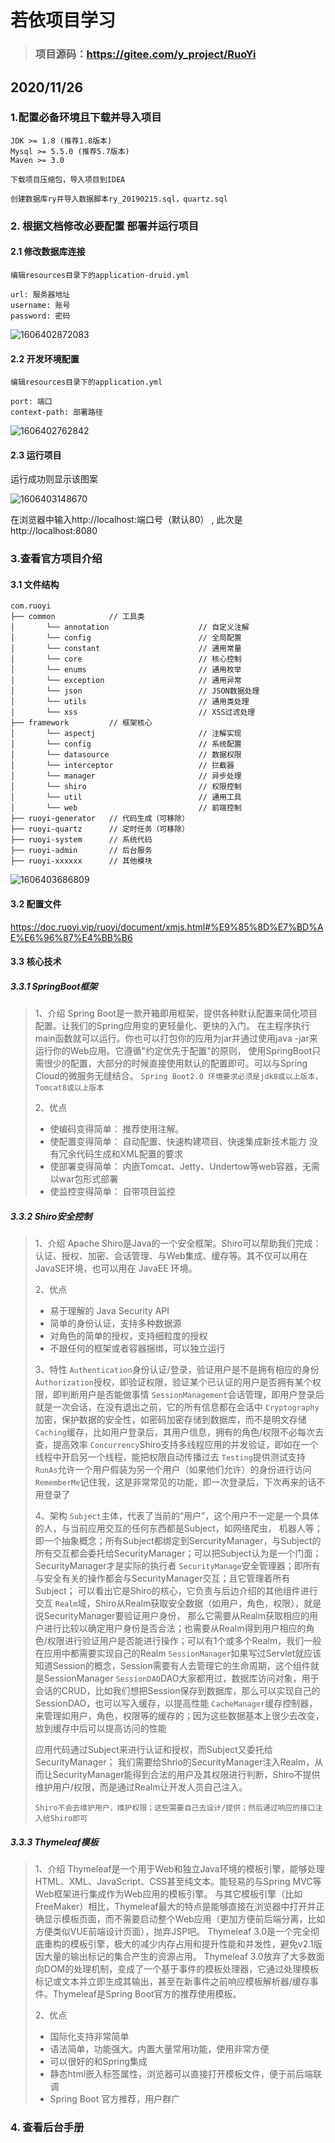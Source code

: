 # 若依项目学习

> ### 项目源码：https://gitee.com/y_project/RuoYi



## 2020/11/26



### 1.配置必备环境且下载并导入项目

```
JDK >= 1.8 (推荐1.8版本)
Mysql >= 5.5.0 (推荐5.7版本)
Maven >= 3.0
```

```
下载项目压缩包，导入项目到IDEA

创建数据库ry并导入数据脚本ry_20190215.sql，quartz.sql
```



### 2. 根据文档修改必要配置 部署并运行项目

#### 2.1 修改数据库连接 

```
编辑resources目录下的application-druid.yml

url: 服务器地址
username: 账号 
password: 密码
```

 

![1606402872083](README.assets/1606402872083.png)



#### 2.2 开发环境配置 

```
编辑resources目录下的application.yml 

port: 端口
context-path: 部署路径
```

![1606402762842](README.assets/1606402762842.png)



#### 2.3 运行项目

运行成功则显示该图案

![1606403148670](README.assets/1606403148670.png)

在浏览器中输入http://localhost:端口号（默认80） , 此次是http://localhost:8080



### 3.查看官方项目介绍

#### 3.1 文件结构

```
com.ruoyi     
├── common            // 工具类
│       └── annotation                    // 自定义注解
│       └── config                        // 全局配置
│       └── constant                      // 通用常量
│       └── core                          // 核心控制
│       └── enums                         // 通用枚举
│       └── exception                     // 通用异常
│       └── json                          // JSON数据处理
│       └── utils                         // 通用类处理
│       └── xss                           // XSS过滤处理
├── framework         // 框架核心
│       └── aspectj                       // 注解实现
│       └── config                        // 系统配置
│       └── datasource                    // 数据权限
│       └── interceptor                   // 拦截器
│       └── manager                       // 异步处理
│       └── shiro                         // 权限控制
│       └── util                          // 通用工具
│       └── web                           // 前端控制
├── ruoyi-generator   // 代码生成（可移除）
├── ruoyi-quartz      // 定时任务（可移除）
├── ruoyi-system      // 系统代码
├── ruoyi-admin       // 后台服务
├── ruoyi-xxxxxx      // 其他模块
```

![1606403686809](README.assets/1606403686809.png)



#### 3.2 配置文件

https://doc.ruoyi.vip/ruoyi/document/xmjs.html#%E9%85%8D%E7%BD%AE%E6%96%87%E4%BB%B6



#### 3.3 核心技术

##### 3.3.1 SpringBoot框架

> 1、介绍
> Spring Boot是一款开箱即用框架，提供各种默认配置来简化项目配置。让我们的Spring应用变的更轻量化、更快的入门。 在主程序执行main函数就可以运行。你也可以打包你的应用为jar并通过使用java -jar来运行你的Web应用。它遵循"约定优先于配置"的原则， 使用SpringBoot只需很少的配置，大部分的时候直接使用默认的配置即可。可以与Spring Cloud的微服务无缝结合。
> `Spring Boot2.0 环境要求必须是jdk8或以上版本，Tomcat8或以上版本`
>
> 2、优点
>
> - 使编码变得简单： 推荐使用注解。
> - 使配置变得简单： 自动配置、快速构建项目、快速集成新技术能力 没有冗余代码生成和XML配置的要求
> - 使部署变得简单： 内嵌Tomcat、Jetty、Undertow等web容器，无需以war包形式部署
> - 使监控变得简单： 自带项目监控

##### 3.3.2 Shiro安全控制

> 1、介绍
> Apache Shiro是Java的一个安全框架。Shiro可以帮助我们完成：认证、授权、加密、会话管理、与Web集成、缓存等。其不仅可以用在 JavaSE环境，也可以用在 JavaEE 环境。
>
> 2、优点
>
> - 易于理解的 Java Security API
> - 简单的身份认证，支持多种数据源
> - 对角色的简单的授权，支持细粒度的授权
> - 不跟任何的框架或者容器捆绑，可以独立运行
>
> 3、特性
> `Authentication`身份认证/登录，验证用户是不是拥有相应的身份
> `Authorization`授权，即验证权限，验证某个已认证的用户是否拥有某个权限，即判断用户是否能做事情 `SessionManagement`会话管理，即用户登录后就是一次会话，在没有退出之前，它的所有信息都在会话中
> `Cryptography`加密，保护数据的安全性，如密码加密存储到数据库，而不是明文存储
> `Caching`缓存，比如用户登录后，其用户信息，拥有的角色/权限不必每次去查，提高效率
> `Concurrency`Shiro支持多线程应用的并发验证，即如在一个线程中开启另一个线程，能把权限自动传播过去
> `Testing`提供测试支持
> `RunAs`允许一个用户假装为另一个用户（如果他们允许）的身份进行访问
> `RememberMe`记住我，这是非常常见的功能，即一次登录后，下次再来的话不用登录了
>
> 4、架构
> `Subject`主体，代表了当前的“用户”，这个用户不一定是一个具体的人，与当前应用交互的任何东西都是Subject，如网络爬虫， 机器人等；即一个抽象概念；所有Subject都绑定到SercurityManager，与Subject的所有交互都会委托给SecurityManager；可以把Subject认为是一个门面；SecurityManager才是实际的执行者
> `SecurityManage`安全管理器；即所有与安全有关的操作都会与SecurityManager交互；且它管理着所有Subject； 可以看出它是Shiro的核心，它负责与后边介绍的其他组件进行交互
> `Realm`域，Shiro从Realm获取安全数据（如用户，角色，权限），就是说SecurityManager要验证用户身份， 那么它需要从Realm获取相应的用户进行比较以确定用户身份是否合法；也需要从Realm得到用户相应的角色/权限进行验证用户是否能进行操作；可以有1个或多个Realm，我们一般在应用中都需要实现自己的Realm
> `SessionManager`如果写过Servlet就应该知道Session的概念，Session需要有人去管理它的生命周期，这个组件就是SessionManager
> `SessionDAO`DAO大家都用过，数据库访问对象，用于会话的CRUD，比如我们想把Session保存到数据库，那么可以实现自己的SessionDAO，也可以写入缓存，以提高性能
> `CacheManager`缓存控制器，来管理如用户，角色，权限等的缓存的；因为这些数据基本上很少去改变，放到缓存中后可以提高访问的性能
>
> 应用代码通过Subject来进行认证和授权，而Subject又委托给SecurityManager； 我们需要给Shrio的SecurityManager注入Realm，从而让SecurityManager能得到合法的用户及其权限进行判断，Shiro不提供维护用户/权限，而是通过Realm让开发人员自己注入。
>
> `Shiro不会去维护用户，维护权限；这些需要自己去设计/提供；然后通过响应的接口注入给Shiro即可`

##### 3.3.3 Thymeleaf模板

> 1、介绍
> Thymeleaf是一个用于Web和独立Java环境的模板引擎，能够处理HTML、XML、JavaScript、CSS甚至纯文本。能轻易的与Spring MVC等Web框架进行集成作为Web应用的模板引擎。 与其它模板引擎（比如FreeMaker）相比，Thymeleaf最大的特点是能够直接在浏览器中打开并正确显示模板页面，而不需要启动整个Web应用（更加方便前后端分离，比如方便类似VUE前端设计页面），抛弃JSP吧。 Thymeleaf 3.0是一个完全彻底重构的模板引擎，极大的减少内存占用和提升性能和并发性，避免v2.1版因大量的输出标记的集合产生的资源占用。 Thymeleaf 3.0放弃了大多数面向DOM的处理机制，变成了一个基于事件的模板处理器，它通过处理模板标记或文本并立即生成其输出，甚至在新事件之前响应模板解析器/缓存事件。Thymeleaf是Spring Boot官方的推荐使用模板。
>
> 2、优点
>
> - 国际化支持非常简单
> - 语法简单，功能强大。内置大量常用功能，使用非常方便
> - 可以很好的和Spring集成
> - 静态html嵌入标签属性，浏览器可以直接打开模板文件，便于前后端联调
> - Spring Boot 官方推荐，用户群广



### 4. 查看后台手册

